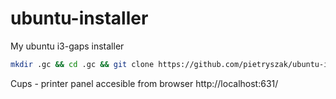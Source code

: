 # ubuntu-installer
My ubuntu i3-gaps installer

```bash
mkdir .gc && cd .gc && git clone https://github.com/pietryszak/ubuntu-installer && cd ubuntu-installer && ansible-playbook --ask-become-pass --connection=local --inventory 127.0.0.1, playbook.yml
```

Cups - printer panel accesible from browser
http://localhost:631/ 
